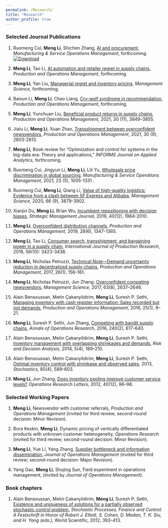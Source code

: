 ```yaml
---
permalink: /Research/
title: "Research"
author_profile: true
---
```


### Selected Journal Publications

  1. Ruomeng Cui, <b>Meng Li</b>, Shichen Zhang, [AI and procurement](https://pubsonline.informs.org/doi/abs/10.1287/msom.2021.0989), <i>Manufacturing & Service Operations Management</i>, forthcoming. <a href="https://xdwong.github.io/files/AI and Procurement.pdf"><img src="https://img.shields.io/badge/Download-blue.svg" alt="Download"></a>

  2. <b>Meng Li</b>, Tao Li, [AI automation and retailer regret in supply chains](https://onlinelibrary.wiley.com/doi/pdf/10.1111/poms.13498), <i>Production and Operations Management</i>, forthcoming.

  3. <b>Meng Li</b>, Yan Liu, [Managerial regret and inventory pricing](https://papers.ssrn.com/sol3/papers.cfm?abstract_id=3726966), <i>Management Science</i>, forthcoming.

  4. Baixun Li, <b>Meng Li</b>, Chao Liang, [Cry-wolf syndrome in recommendation](https://papers.ssrn.com/sol3/papers.cfm?abstract_id=3481358), <i>Production and Operations Management</i>, forthcoming.

  5. <b>Meng Li</b>, Yunchuan Liu, [Beneficial product returns in supply chains](https://onlinelibrary.wiley.com/doi/pdf/10.1111/poms.13519), <i>Production and Operations Management</i>, 2021, 30 (11), 3849–3855.

  6. Jialu Li, <b>Meng Li</b>, Xuan Zhao, [Transshipment between overconfident newsvendors](https://onlinelibrary.wiley.com/doi/pdf/10.1111/poms.13424), <i>Production and Operations Management</i>, 2021, 30 (9), 2803-2813.

  7. <b>Meng Li</b>, Book review for “Optimization and control for systems in the big-data era: Theory and applications,” <i>INFORMS Journal on Applied Analytics</i>, forthcoming.

  8. Ruomeng Cui, Jingyun Li, <b>Meng Li</b>, Lili Yu, [Wholesale price discrimination in global sourcing](https://pubsonline.informs.org/doi/abs/10.1287/msom.2019.0862), <i>Manufacturing & Service Operations Management</i>, 2021, 23 (5), 1005-1331 .

  9. Ruomeng Cui, <b>Meng Li</b>, Qiang Li, [Value of high-quality logistics: Evidence from a clash between SF Express and Alibaba](https://pubsonline.informs.org/doi/abs/10.1287/mnsc.2019.3411), <i>Management Science</i>, 2020, 66 (9), 3879-3902.

  10. Xianjin Du, <b>Meng Li</b>, Brian Wu, [Incumbent repositioning with decision biases](https://onlinelibrary.wiley.com/doi/pdf/10.1002/smj.3047), <i>Strategic Management Journal</i>, 2019, 40(12), 1984-2010.

  11. <b>Meng Li</b>, [Overconfident distribution channels](https://onlinelibrary.wiley.com/doi/pdf/10.1111/poms.12981), <i>Production and Operations Management</i>, 2019, 28(6), 1347-1365.

  12. <b>Meng Li</b>, Tao Li, [Consumer search, transshipment, and bargaining power in a supply chain](https://www.tandfonline.com/doi/pdf/10.1080/00207543.2017.1326644), <i>International Journal of Production Research</i>, 2018, 56(10): 3423-3438.

  13. <b>Meng Li</b>, Nicholas Petruzzi, [Technical Note—Demand uncertainty reduction in decentralized supply chains](https://onlinelibrary.wiley.com/doi/pdf/10.1111/poms.12626), <i>Production and Operations Management</i>, 2017, 26(1), 156–161.

  14. <b>Meng Li</b>, Nicholas Petruzzi, Jun Zhang, [Overconfident competing newsvendors](https://pubsonline.informs.org/doi/abs/10.1287/mnsc.2016.2469), <i>Management Science</i>, 2017, 63(8), 2637–2646.

  15. Alain Bensoussan, Metin Çakanyildirim, <b>Meng Li</b>, Suresh P. Sethi, [Managing inventory with cash register information: Sales recorded but not demands](https://onlinelibrary.wiley.com/doi/pdf/10.1111/poms.12511), <i>Production and Operations Management</i>, 2016, 25(1), 9–21.

  16. <b>Meng Li</b>, Suresh P. Sethi, Jun Zhang, [Competing with bandit supply chains](https://link.springer.com/article/10.1007/s10479-014-1632-4), <i>Annals of Operations Research</i>, 2016, 240(2), 617–640.

  17. Alain Bensoussan, Metin Çakanyildirim, <b>Meng Li</b>, Suresh P. Sethi, [Inventory management with overlapping shrinkages and demands](https://content.iospress.com/articles/risk-and-decision-analysis/rda110), <i>Risk and Decision Analysis</i>, 2014, 5(4), 189–210. 

  18. Alain Bensoussan, Metin Çakanyildirim, <b>Meng Li</b>, Suresh P. Sethi, [Optimal inventory control with shrinkage and observed sales](https://www.tandfonline.com/doi/pdf/10.1080/17442508.2013.802091), 2013, <i>Stochastics</i>, 85(4), 589–603.  

  19. <b>Meng Li</b>, Jun Zhang, [Does inventory pooling improve customer service levels?](https://www.sciencedirect.com/science/article/abs/pii/S0167637711001398) <i>Operations Research Letters</i>, 2012, 40(12), 96–98. 

  <!--20. Tieming Liu, <b>Meng Li</b>, [Structural flexibility indices with shrinking capacities in cross production](https://www.tandfonline.com/doi/pdf/10.1080/00207543.2010.537386), <i>International Journal of Production Research</i>, 2012, 50(2), 393–407.-->


### Selected Working Papers

  1. <b>Meng Li</b>, Newsvendor with customer referrals, <i>Production and Operations Management</i> (invited for third review; second-round decision: Minor Revision).

  2. Bora Keskin, <b>Meng Li</b>, Dynamic pricing of vertically differentiated products with unknown customer heterogeneity, <i>Operations Research</i> (invited for third review; second-round decision: Minor Revision).

  3. <b>Meng Li</b>, Yue Li, Yang Zhang, [Supplier bottleneck and information dissemination](https://papers.ssrn.com/sol3/papers.cfm?abstract_id=3747717), <i>Journal of Operations Management</i> (invited for third review; second-round decision: Major Revision).
  
  4. Yang Gao, <b>Meng Li</b>, Shujing Sun, Field experiment in operations management, (invited by <i>Journal of Operations Management</i>). 

  <!--4. Lijun Bo, <b>Meng Li</b>, Tingting Zhang, Optimal stopping when information arrives with time-varying and stochastic intensity, working paper. -->

  <!--5. Wei Gu, <b>Meng Li</b>, Shichen Zhang, [AI supervisor and worker performance](https://papers.ssrn.com/sol3/papers.cfm?abstract_id=3968005), <i>Production and Operations Management</i> (invited for second review; first-round decision: Major Revision).-->
  
  <!--6. <b>Meng Li</b>, Shujing Sun, Field experiment in operations management, (invited by <i>Journal of Operations Management</i>).-->


### Book chapters

  1. Alain Bensoussan, Metin Çakanyildirim, <b>Meng Li</b>, Suresh P. Sethi, [Existence and uniqueness of solutions for a partially observed stochastic control problem](https://www.worldscientific.com/doi/pdf/10.1142/9789814383318_0017), <i>Stochastic Processes, Finance and Control: A Festschrift in Honor of Robert J. Elliott, S. Cohen, D. Madan, T. K. Siu, and H. Yang (eds.)</i>, World Scientific, 2012, 393–413. 
